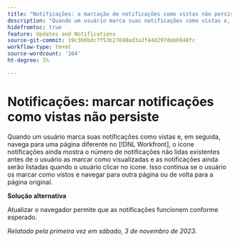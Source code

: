 ```yaml
---
title: "Notificações: a marcação de notificações como vistas não persiste"
description: "Quando um usuário marca suas notificações como vistas e, em seguida, navega para uma página diferente no Workfront, o ícone de notificações ainda mostra o número de notificações não lidas que existiam antes de o usuário as marcar como vistas e as notificações ainda são listadas quando o usuário clica no ícone. Isso continua se o usuário os marcar como vistos e navegar para outra página ou de volta para a página original."
hidefromtoc: true
feature: Updates and Notifications
source-git-commit: 19c3b0bdc7f53b27690ad3a2f44d297deb6940fc
workflow-type: tm+mt
source-wordcount: '164'
ht-degree: 3%

---
```



# Notificações: marcar notificações como vistas não persiste

Quando um usuário marca suas notificações como vistas e, em seguida, navega para uma página diferente no [!DNL Workfront], o ícone notificações ainda mostra o número de notificações não lidas existentes antes de o usuário as marcar como visualizadas e as notificações ainda serão listadas quando o usuário clicar no ícone. Isso continua se o usuário os marcar como vistos e navegar para outra página ou de volta para a página original.

**Solução alternativa**

Atualizar o navegador permite que as notificações funcionem conforme esperado.

_Relatado pela primeira vez em sábado, 3 de novembro de 2023._
